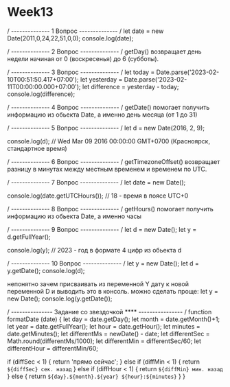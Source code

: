 # Week13
/ -------------- 1 Вопрос -------------- /
let date = new Date(2011,0,24,22,51,0,0);
console.log(date);


/ -------------- 2 Вопрос -------------- /
getDay() возвращает день недели начиная от 0 (воскресенья) до 6 (субботы).


/ -------------- 3 Вопрос -------------- /
let today = Date.parse('2023-02-10T00:51:50.417+07:00');
let yesterday = Date.parse('2023-02-11T00:00:00.000+07:00');
let difference = yesterday - today;
console.log(difference);


/ -------------- 4 Вопрос -------------- /
getDate() помогает получить информацию из обьекта Date, а именно день месяца (от 1 до 31)


/ -------------- 5 Вопрос -------------- /
let d = new Date(2016, 2, 9);

console.log(d); // Wed Mar 09 2016 00:00:00 GMT+0700 (Красноярск, стандартное время) 


/ -------------- 6 Вопрос -------------- /
getTimezoneOffset() возвращает разницу в минутах между местным временем и временем по UTC.


/ -------------- 7 Вопрос -------------- /
let date = new Date();

console.log(date.getUTCHours()); // 18 - время в поясе UTC+0


/ -------------- 8 Вопрос -------------- /
getHours() помогает получить информацию из обьекта Date, а именно часы



/ -------------- 9 Вопрос -------------- /
let d = new Date(); 
let y =  d.getFullYear();

console.log(y); // 2023 - год в формате 4 цифр из обьекта d


/ -------------- 10 Вопрос -------------- /
let y = new Date(); 
let d = y.getDate();
console.log(d);

непонятно зачем присваивать из переменной Y дату к новой переменной D и выводить это в консоль.
можно сделать проще:
let y = new Date(); 
console.log(y.getDate());




/ --------------- Задание со звездочкой **** ---------------- /
function formatDate (date) {
  let day = date.getDay();
  let month = date.getMonth()+1;
  let year = date.getFullYear();
  let hour = date.getHour();
  let minutes = date.getMinutes();
  let differentMs = newDate() - date;
  let differentSec = Math.round(differentMs/1000);
  let differentMin = differentSec/60;
  let differentHour = differentMin/60;

  if (diffSec < 1) {
    return 'прямо сейчас';
  } else if (diffMin < 1) {
    return `${diffSec} сек. назад`
  } else if (diffHour < 1) {
    return `${diffMin} мин. назад`
  } else {
    return `${day}.${month}.${year} ${hour}:${minutes}`
  }
}
